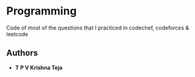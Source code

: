 # Programming 

Code of most of the questions that  I practiced in codechef, codeforces & leetcode

## Authors

* **T P V Krishna Teja**

